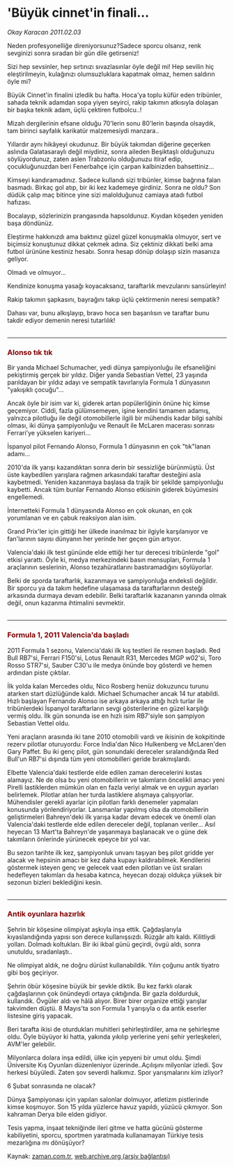 # 'Büyük cinnet'in finali...

*Okay Karacan 2011.02.03*

<td class="columnist-detail">
<p>Neden profesyonelliğe direniyorsunuz?Sadece sporcu olsanız, renk sevginizi sonra sıradan bir gün dile getirseniz!</p>
<p>
<div id="haberMetinDiv">
<p>Sizi hep sevsinler, hep sırtınızı sıvazlasınlar öyle değil mi! Hep sevilin hiç eleştirilmeyin, kulağınızı olumsuzluklara kapatmak olmaz, hemen saldırın öyle mi?
<p>Büyük Cinnet'in finalini izledik bu hafta. Hoca'ya toplu küfür eden tribünler, sahada teknik adamdan sopa yiyen seyirci, rakip takımın atkısıyla dolaşan bir başka teknik adam, üçlü çektiren futbolcu..!
<p>Mizah dergilerinin efsane olduğu 70'lerin sonu 80'lerin başında olsaydık, tam birinci sayfalık karikatür malzemesiydi manzara..
<p>Yıllardır aynı hikâyeyi okudunuz. Bir büyük takımdan diğerine geçerken aslında Galatasaraylı değil miydiniz, sonra aileden Beşiktaşlı olduğunuzu söylüyordunuz, zaten aslen Trabzonlu olduğunuzu itiraf edip, çocukluğunuzdan beri Fenerbahçe için çarpan kalbinizden bahsettiniz...
<p>Kimseyi kandıramadınız. Sadece kullandı sizi tribünler, kimse bağrına falan basmadı. Birkaç gol atıp, bir iki kez kademeye girdiniz. Sonra ne oldu? Son düdük çalıp maç bitince yine sizi malolduğunuz camiaya atadı futbol hafızası.
<p>Bocalayıp, sözlerinizin prangasında hapsoldunuz. Kıyıdan köşeden yeniden başa döndünüz.
<p>Eleştirme hakkınızdı ama baktınız güzel güzel konuşmakla olmuyor, sert ve biçimsiz konuştunuz dikkat çekmek adına. Siz çektiniz dikkati belki ama futbol ürününe kestiniz hesabı. Sonra hesap dönüp dolaşıp sizin masanıza geliyor.
<p>Olmadı ve olmuyor...
<p>Kendinize konuşma yasağı koyacaksanız, taraftarlık mevzularını sansürleyin!
<p>Rakip takımın şapkasını, bayrağını takıp üçlü çektirmenin neresi sempatik?
<p>Dahası var, bunu alkışlayıp, bravo hoca sen başarılısın ve taraftar bunu takdir ediyor demenin neresi tutarlılık!
<br/>
 <hr/>
<h3><font color="#800000">Alonso tık tık </font></h3>
<p>Bir yanda Michael Schumacher, yedi dünya şampiyonluğu ile efsaneliğini pekiştirmiş gerçek bir yıldız. Diğer yanda Sebastian Vettel, 23 yaşında parıldayan bir yıldız adayı ve sempatik tavırlarıyla Formula 1 dünyasının "yakışıklı çocuğu"...
<p>Ancak öyle bir isim var ki, giderek artan popülerliğinin önüne hiç kimse geçemiyor. Ciddi, fazla gülümsemeyen, işine kendini tamamen adamış, yalnızca pilotluğu ile değil otomobillerle ilgili bir mühendis kadar bilgi sahibi olması, iki dünya şampiyonluğu ve Renault ile McLaren macerası sonrası Ferrari'ye yükselen kariyeri...
<p>İspanyol pilot Fernando Alonso, Formula 1 dünyasının en çok "tık"lanan adamı...
<p>2010'da ilk yarışı kazandıktan sonra derin bir sessizliğe bürünmüştü. Üst üste kaybedilen yarışlara rağmen arkasındaki taraftar desteğini asla kaybetmedi. Yeniden kazanmaya başlasa da trajik bir şekilde şampiyonluğu kaybetti. Ancak tüm bunlar Fernando Alonso etkisinin giderek büyümesini engellemedi.
<p>İnternetteki Formula 1 dünyasında Alonso en çok okunan, en çok yorumlanan ve en çabuk reaksiyon alan isim.
<p>Grand Prix'ler için gittiği her ülkede inanılmaz bir ilgiyle karşılanıyor ve fan'larının sayısı dünyanın her yerinde her geçen gün artıyor.
<p>Valencia'daki ilk test gününde elde ettiği her tur derecesi tribünlerde "gol" etkisi yarattı. Öyle ki, medya merkezindeki basın mensupları, Formula 1 araçlarının seslerinin, Alonso tezahüratlarını bastıramadığını söylüyorlar.
<p>Belki de sporda taraftarlık, kazanmaya ve şampiyonluğa endeksli değildir. Bir sporcu ya da takım hedefine ulaşamasa da taraftarlarının desteği arkasında durmaya devam edebilir. Belki taraftarlık kazananın yanında olmak değil, onun kazanma ihtimalini sevmektir.
<br/>
 <hr/>
<h3><font color="#800000">Formula 1, 2011 Valencia'da başladı </font></h3>
<p>2011 Formula 1 sezonu, Valencia'daki ilk kış testleri ile resmen başladı. Red Bull RB7'si, Ferrari F150'si, Lotus Renault R31, Mercedes MGP w02'si, Toro Rosso STR7'si, Sauber C30'u ile medya önünde boy gösterdi ve hemen ardından piste çıktılar.
<p>İlk yolda kalan Mercedes oldu, Nico Rosberg henüz dokuzuncu turunu atarken start düzlüğünde kaldı. Michael Schumacher ancak 14 tur atabildi. Hızlı başlayan Fernando Alonso ise arkaya arkaya attığı hızlı turlar ile tribünlerdeki İspanyol taraftarların sevgi gösterilerine en güzel karşılığı vermiş oldu. İlk gün sonunda ise en hızlı isim RB7'siyle son şampiyon Sebastian Vettel oldu.
<p>Yeni araçların arasında iki tane 2010 otomobili vardı ve ikisinin de kokpitinde rezerv pilotlar oturuyordu: Force India'dan Nico Hulkenberg ve McLaren'den Gary Paffet. Bu iki genç pilot, gün sonundaki dereceler sıralandığında Red Bull'un RB7'si dışında tüm yeni otomobilleri geride bırakmışlardı.
<p>Elbette Valencia'daki testlerde elde edilen zaman derecelerini kıstas alamayız. Ne de olsa bu yeni otomobillerin ve takımların öncelikli amacı yeni Pirelli lastiklerden mümkün olan en fazla veriyi almak ve en uygun ayarları belirlemek. Pilotlar atılan her turda lastiklere alışmaya çalışıyorlar. Mühendisler gerekli ayarlar için pilotları farklı denemeler yapmaları konusunda yönlendiriyorlar. Lansmanlar yapılmış olsa da otomobillerin geliştirmeleri Bahreyn'deki ilk yarışa kadar devam edecek ve önemli olan Valencia'daki testlerde elde edilen dereceler değil, toplanan veriler... Asıl heyecan 13 Mart'ta Bahreyn'de yaşanmaya başlanacak ve o güne dek takımların önlerinde yürünecek epeyce bir yol var.
<p>Bu sezon tarihte ilk kez, şampiyonluk unvanı taşıyan beş pilot gridde yer alacak ve hepsinin amacı bir kez daha kupayı kaldırabilmek. Kendilerini göstermek isteyen genç ve gelecek vaat eden pilotları ve üst sıraları hedefleyen takımları da hesaba katınca, heyecan dozajı oldukça yüksek bir sezonun bizleri beklediğini kesin.
<br/>
 <hr/>
<h3><font color="#800000">Antik oyunlara hazırlık
</font></h3>
<p>Şehrin bir köşesine olimpiyat aşkıyla inşa ettik. Çağdaşlarıyla kıyaslandığında yapısı son derece kullanışsızdı. Rüzgâr altı kaldı. Kilitliydi yolları. Dolmadı koltukları. Bir iki ikbal günü geçirdi, övgü aldı, sonra unutuldu, sıradanlaştı..
<p>Ne olimpiyat aldık, ne doğru dürüst kullanabildik. Yılın çoğunu antik tiyatro gibi boş geçiriyor. 
<p>Şehrin öbür köşesine büyük bir şevkle diktik. Bu kez farklı olarak çağdaşlarının çok önündeydi ortaya çıktığında. Bir gazla doldurduk, kullandık. Övgüler aldı ve hâlâ alıyor. Birer birer organize ettiği yarışlar takvimden düştü. 8 Mayıs'ta son Formula 1 yarışıyla o da antik eserler listesine giriş yapacak.
<p>Beri tarafta ikisi de oturdukları muhitleri şehirleştirdiler, ama ne şehirleşme oldu. Öyle büyüyor ki hatta, yakında yıkılıp yerlerine yeni şehir yerleşkeleri, AVM'ler gelebilir.
<p>Milyonlarca dolara inşa edildi, ülke için yepyeni bir umut oldu. Şimdi Üniversite Kış Oyunları düzenleniyor üzerinde..Açılışını milyonlar izledi. Şov herkesi büyüledi. Zaten şov severdi halkımız. Spor yarışmalarını kim izliyor?
<p>6 Şubat sonrasında ne olacak?
<p>Dünya Şampiyonası için yapılan salonlar dolmuyor, atletizm pistlerinde kimse koşmuyor. Son 15 yılda yüzlerce havuz yapıldı, yüzücü çıkmıyor. Son kahraman Derya bile elden gidiyor.
<p>Tesis yapma, inşaat tekniğinde ileri gitme ve hatta gücünü gösterme kabiliyetini, sporcu, sportmen yaratmada kullanamayan Türkiye tesis mezarlığına mı dönüşüyor?</p></p></p></p></p></p></p></p></p></p></p></p></p></p></p></p></p></p></p></p></p></p></p></p></p></p></p></p></p></p></p></p></div>
</p>
<a href="http://web.archive.org/web/20110208083209/mailto:o.karacan@zaman.com.tr">
</a></td>

Kaynak: [zaman.com.tr](http://zaman.com.tr/yazar.do?yazino=1088373), [web.archive.org (arşiv bağlantısı)](http://web.archive.org/web/20110208083209/http://www.zaman.com.tr:80/yazar.do?yazino=1088373)
